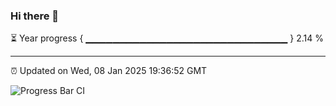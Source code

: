 ### Hi there 👋

⏳ Year progress { ▁▁▁▁▁▁▁▁▁▁▁▁▁▁▁▁▁▁▁▁▁▁▁▁▁▁▁▁▁▁ } 2.14 %

---

⏰ Updated on Wed, 08 Jan 2025 19:36:52 GMT

![Progress Bar CI](https://github.com/IshwaranRudhara/GIT-ACTION/workflows/Progress%20Bar%20CI/badge.svg)
